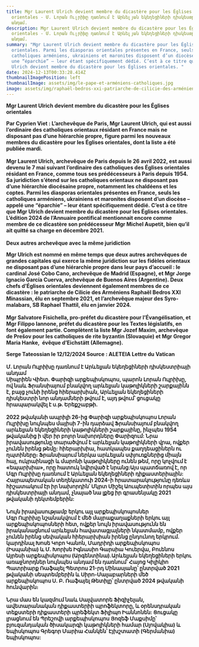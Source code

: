 ```yaml
---
title: Mgr Laurent Ulrich devient membre du dicastère pour les Églises
  orientales - Մ. Լորան Ուլրիխը դառնում է Արևելյան եկեղեցիների դիսկեստրիայի
  անդամ.
description: Mgr Laurent Ulrich devient membre du dicastère pour les Églises
  orientales - Մ. Լորան Ուլրիխը դառնում է Արևելյան եկեղեցիների դիսկեստրիայի
  անդամ.
summary: "Mgr Laurent Ulrich devient membre du dicastère pour les Églises
  orientales. Parmi les diasporas orientales présentes en France, seuls les
  catholiques arméniens, ukrainiens et maronites disposent d’un diocèse – appelé
  une “éparchie” – leur étant spécifiquement dédié. C’est à ce titre que Mgr
  Ulrich devient membre du dicastère pour les Églises orientales. "
date: 2024-12-13T00:33:28.414Z
thumbnailImagePosition: left
thumbnailImage: assets/img/le-pape-et-arméniens-catholiques.jpg
image: assets/img/raphaël-bedros-xxi-patriarche-de-cilicie-des-arméniens-catholiques.jpg
---
```

**Mgr Laurent Ulrich devient membre du dicastère pour les Églises orientales**

**Par Cyprien Viet : L’archevêque de Paris, Mgr Laurent Ulrich, qui est aussi l’ordinaire des catholiques orientaux résidant en France mais ne disposant pas d’une hiérarchie propre, figure parmi les nouveaux membres du dicastère pour les Églises orientales, dont la liste a été publiée mardi.** \
\
**Mgr Laurent Ulrich, archevêque de Paris depuis le 26 avril 2022, est aussi devenu le 7 mai suivant l’ordinaire des catholiques des Églises orientales résidant en France, comme tous ses prédécesseurs à Paris depuis 1954. Sa juridiction s’étend sur les catholiques orientaux ne disposant pas d’une hiérarchie diocésaine propre, notamment les chaldéens et les coptes. Parmi les diasporas orientales présentes en France, seuls les catholiques arméniens, ukrainiens et maronites disposent d’un diocèse – appelé une “éparchie” – leur étant spécifiquement dédié. C’est à ce titre que Mgr Ulrich devient membre du dicastère pour les Églises orientales. L’édition 2024 de l’Annuaire pontifical mentionnait encore comme membre de ce dicastère son prédécesseur Mgr Michel Aupetit, bien qu’il ait quitté sa charge en décembre 2021.**\
\
**Deux autres archevêque avec la même juridiction**

**Mgr Ulrich est nommé en même temps que deux autres archevêques de grandes capitales qui exerce la même juridiction sur les fidèles orientaux ne disposant pas d’une hiérarchie propre dans leur pays d’accueil : le cardinal José Cobo Cano, archevêque de Madrid (Espagne), et Mgr Jorge Ignacio García Cuerva, archevêque de Buenos Aires (Argentine). Deux chefs d’Églises orientales deviennent également membres de ce dicastère : le patriarche de Cilicie des Arméniens Raphaël Bedros XXI Minassian, élu en septembre 2021, et l’archevêque majeur des Syro-malabars, SB Raphael Thattil, élu en janvier 2024.**\
\
**Mgr Salvatore Fisichella, pro-préfet du dicastère pour l’Évangélisation, et Mgr Filippo Iannone, préfet du dicastère pour les Textes législatifs, en font également partie. Complètent la liste Mgr Jozef Maxim, archevêque de Prešov pour les catholiques de rite byzantin (Slovaquie) et Mgr Gregor Maria Hanke,  évêque d’Eichstätt (Allemagne).** 



**Serge Tateossian le 12/12/2024 Source : ALETEIA Lettre du Vatican**\
\
**Մ. Լորան Ուլրիխը դառնում է Արևելյան եկեղեցիների դիսկեստրիայի անդամ**\
**Սիպրիեն Վիետ. Փարիզի արքեպիսկոպոս, պարոն Լորան Ուլրիխը, ով նաև Ֆրանսիայում բնակվող արևելյան կաթոլիկների շարքայինն է, բայց չունի իրենց հիերարխիան, Արևելյան եկեղեցիների դիսկեստրի նոր անդամների թվում է, այդ թվում՝ ցուցակը հրապարակվել է ս.թ. Երեքշաբթի.**\
\
**2022 թվականի ապրիլի 26-ից Փարիզի արքեպիսկոպոս Լորան Ուլրիխը նույնպես մայիսի 7-ին դարձավ Ֆրանսիայում բնակվող արևելյան եկեղեցիների կաթոլիկների շարքայինը, ինչպես 1954 թվականից ի վեր իր բոլոր նախորդները Փարիզում: Նրա իրավասությունը տարածվում է արևելյան կաթոլիկների վրա, ովքեր չունեն իրենց թեմը: հիերարխիա, հատկապես քաղդեացիներն ու ղպտիները։ Ֆրանսիայում ներկա արևելյան սփյուռքներից միայն հայ, ուկրաինացի և մարոնի կաթոլիկները ունեն թեմ, որը կոչվում է «եպարխիա», որը հատուկ նվիրված է նրանց:Այս պատճառով է, որ Մգր Ուլրիխը դառնում է Արևելյան եկեղեցիների դիքաստերիային: Հայրապետական ​​տեղեկատուի 2024-ի հրատարակությունը դեռևս հիշատակում էր իր նախորդին՝ Մկրտ Միշել Աուպետիտին որպես այս դիսկեստրիայի անդամ, չնայած նա լքեց իր գրասենյակը 2021 թվականի դեկտեմբերին:**\
\
**Նույն իրավասությամբ երկու այլ արքեպիսկոպոսներ**\
**Մգր Ուլրիխը նշանակվում է մեծ մայրաքաղաքների երկու այլ արքեպիսկոպոսների հետ, ովքեր նույն իրավասությունն են իրականացնում արևելյան հավատացյալների նկատմամբ, ովքեր չունեն իրենց սեփական հիերարխիան իրենց ընդունող երկրում. կարդինալ Խոսե Կոբո Կանոն, Մադրիդի արքեպիսկոպոս (Իսպանիա) և Մ. Խորխե Իգնասիո Գարսիա Կուերվա, Բուենոս Այրեսի արքեպիսկոպոս (Արգենտինա).Արևելյան եկեղեցիների երկու առաջնորդներ նույնպես անդամ են դառնում՝ Հայոց Կիլիկիո Պատրիարք Ռաֆայել Պետրոս 21-րդ Մինասյանը՝ ընտրված 2021 թվականի սեպտեմբերին և Սիրո-Մալաբարների մեծ արքեպիսկոպոս Ս. Բ. Ռաֆայել Թետիլը՝ ընտրված 2024 թվականի հունվարին։**\
\
**Նրա մաս են կազմում նաև Սալվատորե Ֆիզիչելան, ավետարանական դիքաստերիի պրոֆեկտորը, և օրենսդրական տեքստերի դիքաստերի պրեֆեկտ Ֆիլիպո Իաննոնեն: Ցուցակը լրացնում են Պրեշովի արքեպիսկոպոս Յոզեֆ Մաքսիմը՝ բյուզանդական ծիսակարգի կաթոլիկների համար (Սլովակիա) և եպիսկոպոս Գրեգոր Մարիա Հանկեն՝ Էյխշտատի (Գերմանիա) եպիսկոպոս:**
